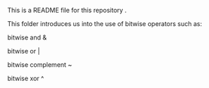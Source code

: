 This is a README file for this repository .

This folder introduces us into the use of bitwise operators such as:

bitwise and &

bitwise or |

bitwise complement ~

bitwise xor ^

